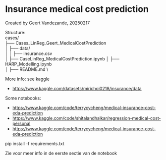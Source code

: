 # Insurance medical cost prediction

Created by Geert Vandezande, 20250217


Structure:\
cases/ \
├── Cases_LinReg_Geert_MedicalCostPrediction \
│ ├── data/ \
│ │ ├──  insurance.csv \
│ ├── CaseLinReg_MedicalCostPrediction.ipynb
│ ├── HARP_Modelling.ipynb \
│ ├── README.md \


More info: see kaggle
- https://www.kaggle.com/datasets/mirichoi0218/insurance/data


Some notebooks:
- https://www.kaggle.com/code/terrycycheng/medical-insurance-cost-eda-prediction
- https://www.kaggle.com/code/shitalandhalkar/regression-medical-cost-personal
- https://www.kaggle.com/code/terrycycheng/medical-insurance-cost-eda-prediction


pip install -f requirements.txt


Zie voor meer info in de eerste sectie van de notebook



